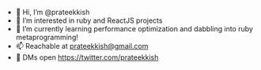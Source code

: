 - 👋 Hi, I’m @prateekkish
- 👀 I’m interested in ruby and ReactJS projects
- 🌱 I’m currently learning performance optimization and dabbling into ruby metaprogramming!
- 📫 Reachable at prateekkish@gmail.com 
- 🐣 DMs open https://twitter.com/prateekkish

<!---
prateekkish/prateekkish is a ✨ special ✨ repository because its `README.md` (this file) appears on your GitHub profile.
You can click the Preview link to take a look at your changes.
--->
